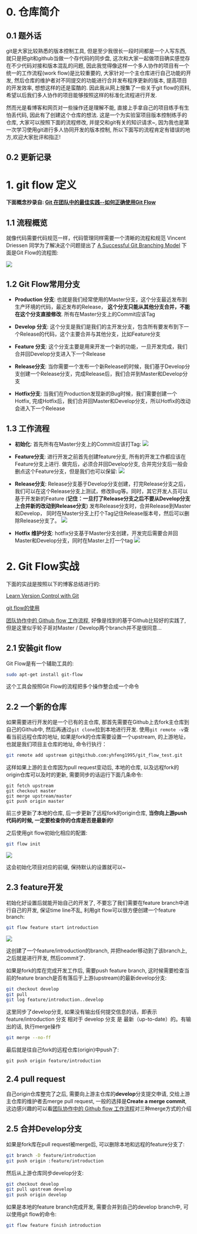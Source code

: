 # 0. 仓库简介

## 0.1 题外话

git是大家比较熟悉的版本控制工具, 但是至少我很长一段时间都是一个人写东西, 就只是把git和github当做一个存代码的同步盘, 这次和大家一起做项目确实感觉存在不少代码对接和版本混乱的问题, 因此我觉得像这样一个多人协作的项目有一个统一的工作流程(work flow)是比较重要的, 大家针对一个主仓库进行自己功能的开发, 然后仓库的维护者对不同提交的功能进行合并发布程序更新的版本, 提高项目的开发效率, 想想这样的还是蛮酷的. 因此我从网上搜集了一些关于git flow的资料, 希望以后我们多人协作的项目能够按照这样的标准化流程进行开发.

然而光是看博客和网页对一些操作还是理解不能, 直接上手拿自己的项目练手有生怕丢代码, 因此有了创建这个仓库的想法. 这是一个为实验室项目版本控制练手的仓库, 大家可以按照下面的流程修改, 并提交和git有关的知识请求~, 因为我也是第一次学习使用git进行多人协同开发的版本控制, 所以下面写的流程肯定有错误的地方,欢迎大家批评和指正!

## 0.2 更新记录



# 1. git flow 定义

**下面概念抄录自: [Git 在团队中的最佳实践--如何正确使用Git Flow](https://www.jianshu.com/p/ed332d1b75bb)**

## 1.1 流程概览

就像代码需要代码规范一样，代码管理同样需要一个清晰的流程和规范
Vincent Driessen 同学为了解决这个问题提出了 [A Successful Git Branching Model](https://nvie.com/posts/a-successful-git-branching-model/)
下面是Git Flow的流程图:

![](misc/git_flow.webp)

## 1.2 Git Flow常用分支

- **Production 分支**: 也就是我们经常使用的Master分支，这个分支最近发布到生产环境的代码，最近发布的Release， **这个分支只能从其他分支合并，不能在这个分支直接修改**. 所有在Master分支上的Commit应该Tag


- **Develop 分支**: 这个分支是我们是我们的主开发分支，包含所有要发布到下一个Release的代码，这个主要合并与其他分支，比如Feature分支

- **Feature 分支**: 这个分支主要是用来开发一个新的功能，一旦开发完成，我们合并回Develop分支进入下一个Release

- **Release分支**: 当你需要一个发布一个新Release的时候，我们基于Develop分支创建一个Release分支，完成Release后，我们合并到Master和Develop分支

- **Hotfix分支**: 当我们在Production发现新的Bug时候，我们需要创建一个Hotfix, 完成Hotfix后，我们合并回Master和Develop分支，所以Hotfix的改动会进入下一个Release

## 1.3 工作流程

- **初始化**: 首先所有在Master分支上的Commit应该打Tag:
![](misc/master_branch.webp)

- **Feature分支**: 进行开发之前首先创建feature分支, 所有的开发工作都应该在Feature分支上进行. 做完后，必须合并回Develop分支, 合并完分支后一般会删点这个Feature分支，但是我们也可以保留:
![](misc/feature_branch.webp)

- **Release分支**: Release分支基于Develop分支创建，打完Release分支之后，我们可以在这个Release分支上测试，修改Bug等。同时，其它开发人员可以基于开发新的Feature (**记住：一旦打了Release分支之后不要从Develop分支上合并新的改动到Release分支**) 发布Release分支时，合并Release到Master和Develop， 同时在Master分支上打个Tag记住Release版本号，然后可以删除Release分支了。
![](misc/release_branch.webp)

- **Hotfix 维护分支**: hotfix分支基于Master分支创建，开发完后需要合并回Master和Develop分支，同时在Master上打一个tag
![](misc/hotfix_branch.webp)

# 2. Git Flow实战

下面的实战是按照以下的博客总结进行的: 

[Learn Version Control with Git](https://www.git-tower.com/learn/git/ebook/cn/command-line/advanced-topics/git-flow)

[git flow的使用](https://www.jianshu.com/p/36292d36e41d)

[团队协作中的 Github flow 工作流程](https://zhuanlan.zhihu.com/p/39148914), 好像是找到的基于Github比较好的实践了, 但是这里似乎轮子哥对Master / Develop两个branch并不是很同意...

## 2.1 安装git flow

Git Flow是有一个辅助工具的:

```sh
sudo apt-get install git-flow
```

这个工具会按照Git Flow的流程把多个操作整合成一个命令

## 2.2 一个新的仓库

如果需要进行开发的是一个已有的主仓库, 那首先需要在Github上去fork主仓库到自己的Github中, 然后再通过`git clone`拉到本地进行开发. 使用`git remote -v`查看当前远程仓库的地址, 如果是fork的仓库需要设置一个upstream, 的上游地址，也就是我们项目主仓库的地址, 命令行执行：

```sh
git remote add upstream git@github.com:yhfeng1995/git_flow_test.git
```

这样如果上游的主仓库因为pull request变动后, 本地的仓库, 以及远程fork的origin仓库可以及时的更新, 需要同步的话运行下面几条命令:

```
git fetch upstream
git checkout master
git merge upstream/master
git push origin master
```

前三步更新了本地的仓库, 后一步更新了远程fork的origin仓库, **当你向上游push代码的时候, 一定要检查你的仓库是否是最新的!**

之后使用git flow初始化相应的配置:

```sh
git flow init
```

![](misc/git_flow_init.png)

这会初始化项目对应的前缀, 保持默认的设置就可以~

## 2.3 feature开发

初始化好设置后就能开始自己的开发了, 不要忘了我们需要在feature branch中进行自己的开发, 保证time line不乱, 利用git flow可以很方便创建一个feature branch:

```sh
git flow feature start introduction
```
![](misc/git_flow_feature_start.png)

这创建了一个feature/introduction的branch, 并把header移动到了该branch上, 之后就是进行开发, 然后commit了.

如果是fork的库在完成开发工作后, 需要push feature branch, 这时候需要检查当前的feature branch是否有落后于上游(upstream)的最新develop分支:

```sh
git checkout develop
git pull
git log feature/introduction..develop
```

这里同步了develop分支, 如果没有输出任何提交信息的话，即表示 feature/introduction 分支 相对于 develop 分支 是 最新（up-to-date）的。有输出的话, 执行merge操作

```sh
git merge --no-ff
```

最后就是往自己fork的远程仓库(origin)中push了:

```
git push origin feature/introduction
```

## 2.4 pull request

自己origin仓库整完了之后, 需要向上游主仓库的**develop**分支提交申请, 交给上游主仓库的维护者去merge pull request, 一般的选择是**Create a merge commit**, 这边感兴趣的可以看[团队协作中的 Github flow 工作流程](https://zhuanlan.zhihu.com/p/39148914)对三种merge方式的介绍

## 2.5 合并Develop分支

如果是fork库在pull request被merge后, 可以删除本地和远程的feature分支了:

```sh
git branch -D feature/introduction
git push origin :feature/introduction
```

然后从上游仓库同步develop分支:

```sh
git checkout develop
git pull upstream develop
git push origin develop
```

如果是本地的feature branch完成开发, 需要合并到自己的develop branch中, 可以使用git flow的命令:

```sh
git flow feature finish introduction
```
